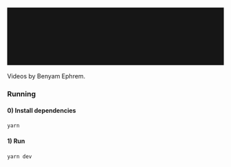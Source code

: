 ![bephrem.com site banner](/public/images/readme/readme-banner.png)

Videos by Benyam Ephrem.

### Running

#### 0) Install dependencies

```
yarn
```

#### 1) Run

```
yarn dev
```
